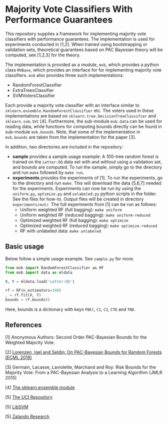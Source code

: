 # Majority Vote Classifiers With Performance Guarantees
This repository supplies a framework for implementing majority vote classifiers with performance guarantees. The implementation is used for experiments conducted in [1,2]. When trained using bootstrapping or validation sets, theoretical guarantees based on PAC Bayesian theory will be computed, see [1,2,3] for the theory.

The implementation is provided as a module, `mvb`, which provides a python class `MVBase`, which provides an interface for for implementing majority vote classifiers. `mvb` also provides three such implementations:

* RandomForestClassifier
* ExtraTreesClassifier
* SVMVotersClassifier

Each provide a majority vote classifier with an interface similar to `sklearn.ensemble.RandomForestClassifier` etc. The voters used in these implementations are based on `sklearn.tree.DecisionTreeClassifier` and `sklearn.svm.SVC` [4]. 
Furthermore, the sub-module `mvb.data` can be used for reading data, while functions for computing bounds directly can be found in sub-module `mvb.bounds`. Note, that some of the implementation in `mvb.bounds` are taken from the implementation for the paper [3].

In addition, two directories are included in the repository:
* **sample** provides a sample usage example: A 100-tree random forest is trained on the `Letter:OQ` data set with and without using a validation set, and bounds are computed. To run the sample, simply go to the directory and run `make` followed by `make run`.
* **experiments** provides the experiments of [1]. To run the experiments, go to the directory and run `make`. This will download the data [5,6,7] needed for the experiments.
Experiments can now be run by using the `uniform.py`, `optimize.py` and `unlabeled.py` python scripts in the folder. See the files for how-to. Output files will be created in directory `experiments/out/`.
The full experiments from [1] can be run as follows:
	* Uniform weighted RF (full bagging): `make uniform`
	* Uniform weighted RF (reduced bagging): `make uniform-reduced`
	* Optimized weighted RF (full bagging): `make optimize`
	* Optimized weighted RF (reduced bagging): `make optimize-reduced`
	* RF with unlabeled data: `make unlabeled`


## Basic usage
Below follow a simple usage example. See `sample.py` for more.

```python
from mvb import RandomForestClassifier as RF
from mvb import data as mldata

X, Y = mldata.load('Letter:OQ')

rf = RF(n_estimators=100)
_ = rf.fit(X, Y)
bounds = rf.bounds()
```

Here, bounds is a dictionary with keys `PBkl`, `C1`, `C2`, `CTD` and `TND`.

## References
\[1\] Anonymous Authors: Second Order PAC-Bayesian Bounds for the Weighted Majority Vote.

\[2\] [Lorenzen, Igel and Seldin: On PAC-Bayesian Bounds for Random Forests (ECML 2019)](https://arxiv.org/abs/1810.09746)

\[3\] Germain, Lacasse, Laviolette, Marchand and Roy: Risk Bounds for the Majority Vote: From a PAC-Bayesian Analysis to a Learning Algorithm (JMLR 2015)

\[4\] [The sklearn.ensemble module](https://scikit-learn.org/stable/modules/ensemble.html)

\[5\] [The UCI Repository](https://archive.ics.uci.edu/ml/index.php)

\[5\] [LibSVM](https://www.csie.ntu.edu.tw/~cjlin/libsvmtools/datasets/)

\[5\] [Zalando Research](https://research.zalando.com/welcome/mission/research-projects/fashion-mnist/)
